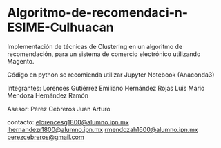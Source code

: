 # Algoritmo-de-recomendaci-n-ESIME-Culhuacan
Implementación de técnicas de Clustering en un algoritmo de recomendación, para un sistema de comercio electrónico utilizando Magento.

Código en python se recomienda utilizar Jupyter Notebook (Anaconda3)

Integrantes:
Lorences Gutiérrez Emiliano
Hernández Rojas Luis Mario
Mendoza Hernández Ramón

Asesor:
Pérez Cebreros Juan Arturo

contacto:
elorencesg1800@alumno.ipn.mx
lhernandezr1800@alumno.ipn.mx
rmendozah1600@alumno.ipn.mx
perezcebreros@gmail.com
